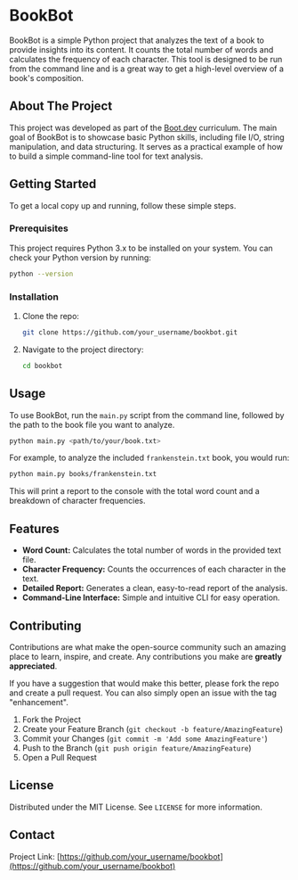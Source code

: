 # BookBot

BookBot is a simple Python project that analyzes the text of a book to provide insights into its content. It counts the total number of words and calculates the frequency of each character. This tool is designed to be run from the command line and is a great way to get a high-level overview of a book's composition.

## About The Project

This project was developed as part of the [Boot.dev](https://www.boot.dev) curriculum. The main goal of BookBot is to showcase basic Python skills, including file I/O, string manipulation, and data structuring. It serves as a practical example of how to build a simple command-line tool for text analysis.

## Getting Started

To get a local copy up and running, follow these simple steps.

### Prerequisites

This project requires Python 3.x to be installed on your system. You can check your Python version by running:

```sh
python --version
```

### Installation

1.  Clone the repo:

    ```sh
    git clone https://github.com/your_username/bookbot.git
    ```

2.  Navigate to the project directory:

    ```sh
    cd bookbot
    ```

## Usage

To use BookBot, run the `main.py` script from the command line, followed by the path to the book file you want to analyze.

```sh
python main.py <path/to/your/book.txt>
```

For example, to analyze the included `frankenstein.txt` book, you would run:

```sh
python main.py books/frankenstein.txt
```

This will print a report to the console with the total word count and a breakdown of character frequencies.

## Features

*   **Word Count:** Calculates the total number of words in the provided text file.
*   **Character Frequency:** Counts the occurrences of each character in the text.
*   **Detailed Report:** Generates a clean, easy-to-read report of the analysis.
*   **Command-Line Interface:** Simple and intuitive CLI for easy operation.

## Contributing

Contributions are what make the open-source community such an amazing place to learn, inspire, and create. Any contributions you make are **greatly appreciated**.

If you have a suggestion that would make this better, please fork the repo and create a pull request. You can also simply open an issue with the tag "enhancement".

1.  Fork the Project
2.  Create your Feature Branch (`git checkout -b feature/AmazingFeature`)
3.  Commit your Changes (`git commit -m 'Add some AmazingFeature'`)
4.  Push to the Branch (`git push origin feature/AmazingFeature`)
5.  Open a Pull Request

## License

Distributed under the MIT License. See `LICENSE` for more information.

## Contact

Project Link: [https://github.com/your_username/bookbot](https://github.com/your_username/bookbot)